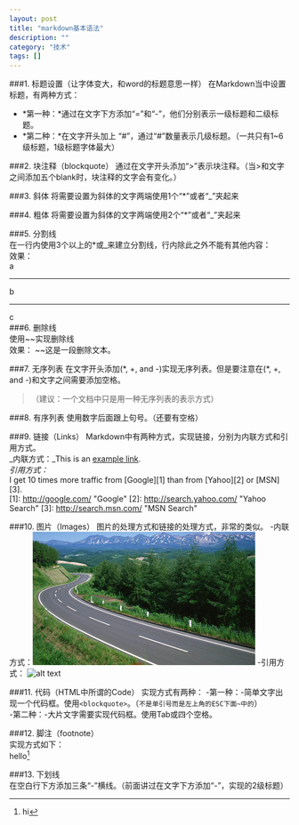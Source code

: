 ```yaml
---
layout: post
title: "markdown基本语法"
description: ""
category: "技术"
tags: []
---
```


###1. 标题设置（让字体变大，和word的标题意思一样）
在Markdown当中设置标题，有两种方式：
- *第一种：*通过在文字下方添加“=”和“-”，他们分别表示一级标题和二级标题。
- *第二种：*在文字开头加上 “#”，通过“#”数量表示几级标题。（一共只有1~6级标题，1级标题字体最大）

###2. 块注释（blockquote）
通过在文字开头添加“>”表示块注释。（当>和文字之间添加五个blank时，块注释的文字会有变化。）

###3. 斜体
将需要设置为斜体的文字两端使用1个“*”或者“_”夹起来

###4. 粗体
将需要设置为斜体的文字两端使用2个“*”或者“_”夹起来   

###5. 分割线   
在一行内使用3个以上的\*或\_来建立分割线，行内除此之外不能有其他内容：   
效果：  
a
***
b
***
c  
###6. 删除线   
使用~~实现删除线   
效果：
~~这是一段删除文本。  

###7. 无序列表
在文字开头添加(\*, \+, and \-)实现无序列表。但是要注意在(\*, \+, and \-)和文字之间需要添加空格。    
>（建议：一个文档中只是用一种无序列表的表示方式）

###8. 有序列表
使用数字后面跟上句号。（还要有空格）

###9. 链接（Links）
Markdown中有两种方式，实现链接，分别为内联方式和引用方式。  
_内联方式：_This is an [example link](http://example.com/).   
_引用方式：_   
I get 10 times more traffic from [Google][1] than from [Yahoo][2] or [MSN][3].     
[1]: http://google.com/        "Google" 
[2]: http://search.yahoo.com/  "Yahoo Search" 
[3]: http://search.msn.com/    "MSN Search"
 

###10. 图片（Images）
图片的处理方式和链接的处理方式，非常的类似。
-内联方式：![alt text](/public/img/scenery.jpg "Title")
-引用方式：
![alt text][id] 

[id]: /path/to/img.jpg "Title"

###11. 代码（HTML中所谓的Code）
实现方式有两种：
-第一种：-简单文字出现一个代码框。使用`<blockquote>`。（`不是单引号而是左上角的ESC下面~中的`）   
-第二种：-大片文字需要实现代码框。使用Tab或四个空格。
  
###12. 脚注（footnote）  
实现方式如下：  
hello[^hello]  



[^hello]: hi

###13. 下划线  
在空白行下方添加三条“-”横线。（前面讲过在文字下方添加“-”，实现的2级标题）
